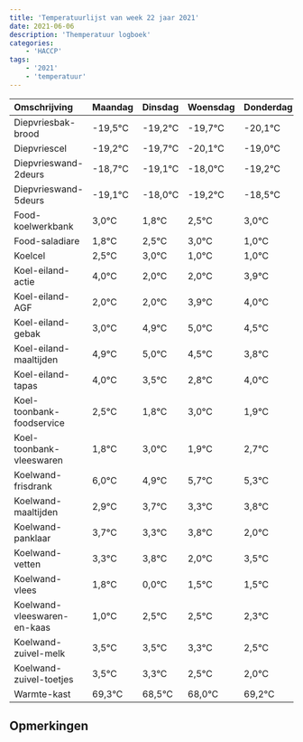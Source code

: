 ```yaml
---
title: 'Temperatuurlijst van week 22 jaar 2021'
date: 2021-06-06
description: 'Themperatuur logboek'
categories:
    - 'HACCP'
tags:
    - '2021'
    - 'temperatuur'
---
```

|Omschrijving|Maandag|Dinsdag|Woensdag|Donderdag|Vrijdag|Zaterdag|Zondag|
|:---|:---|:---|:---|:---|:---|:---|:---|
|Diepvriesbak-brood|-19,5°C|-19,2°C|-19,7°C|-20,1°C|-19,0°C|-20,2°C|-19,5°C|
|Diepvriescel|-19,2°C|-19,7°C|-20,1°C|-19,0°C|-20,2°C|-19,5°C|-19,0°C|
|Diepvrieswand-2deurs|-18,7°C|-19,1°C|-18,0°C|-19,2°C|-18,5°C|-18,0°C|-20,0°C|
|Diepvrieswand-5deurs|-19,1°C|-18,0°C|-19,2°C|-18,5°C|-18,0°C|-20,0°C|-20,0°C|
|Food-koelwerkbank|3,0°C|1,8°C|2,5°C|3,0°C|1,0°C|1,0°C|2,9°C|
|Food-saladiare|1,8°C|2,5°C|3,0°C|1,0°C|1,0°C|2,9°C|3,0°C|
|Koelcel|2,5°C|3,0°C|1,0°C|1,0°C|2,9°C|3,0°C|2,5°C|
|Koel-eiland-actie|4,0°C|2,0°C|2,0°C|3,9°C|4,0°C|3,5°C|2,8°C|
|Koel-eiland-AGF|2,0°C|2,0°C|3,9°C|4,0°C|3,5°C|2,8°C|4,0°C|
|Koel-eiland-gebak|3,0°C|4,9°C|5,0°C|4,5°C|3,8°C|5,0°C|3,9°C|
|Koel-eiland-maaltijden|4,9°C|5,0°C|4,5°C|3,8°C|5,0°C|3,9°C|4,7°C|
|Koel-eiland-tapas|4,0°C|3,5°C|2,8°C|4,0°C|2,9°C|3,7°C|3,3°C|
|Koel-toonbank-foodservice|2,5°C|1,8°C|3,0°C|1,9°C|2,7°C|2,3°C|2,8°C|
|Koel-toonbank-vleeswaren|1,8°C|3,0°C|1,9°C|2,7°C|2,3°C|2,8°C|1,0°C|
|Koelwand-frisdrank|6,0°C|4,9°C|5,7°C|5,3°C|5,8°C|4,0°C|5,5°C|
|Koelwand-maaltijden|2,9°C|3,7°C|3,3°C|3,8°C|2,0°C|3,5°C|3,5°C|
|Koelwand-panklaar|3,7°C|3,3°C|3,8°C|2,0°C|3,5°C|3,5°C|3,3°C|
|Koelwand-vetten|3,3°C|3,8°C|2,0°C|3,5°C|3,5°C|3,3°C|2,5°C|
|Koelwand-vlees|1,8°C|0,0°C|1,5°C|1,5°C|1,3°C|0,5°C|0,0°C|
|Koelwand-vleeswaren-en-kaas|1,0°C|2,5°C|2,5°C|2,3°C|1,5°C|1,0°C|2,2°C|
|Koelwand-zuivel-melk|3,5°C|3,5°C|3,3°C|2,5°C|2,0°C|3,2°C|2,4°C|
|Koelwand-zuivel-toetjes|3,5°C|3,3°C|2,5°C|2,0°C|3,2°C|2,4°C|3,5°C|
|Warmte-kast|69,3°C|68,5°C|68,0°C|69,2°C|68,4°C|69,5°C|68,4°C|

## Opmerkingen


